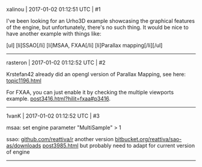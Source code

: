 xalinou | 2017-01-02 01:12:51 UTC | #1

I've been looking for an Urho3D example showcasing the graphical features of the engine, but unfortunately, there's no such thing. It would be nice to have another example with things like:

[ul]
[li]SSAO[/li]
[li]MSAA, FXAA[/li]
[li]Parallax mapping[/li][/ul]

-------------------------

rasteron | 2017-01-02 01:12:52 UTC | #2

Krstefan42 already did an opengl version of Parallax Mapping, see here: [topic1196.html](http://discourse.urho3d.io/t/parallax-mapping-opengl-only-for-now/1158/1)

For FXAA, you can just enable it by checking the multiple viewports example. [post3416.html?hilit=fxaa#p3416](http://discourse.urho3d.io/t/how-to-use-post-effects/617/3).

-------------------------

1vanK | 2017-01-02 01:12:52 UTC | #3

msaa: set engine parameter "MultiSample" > 1

ssao:
[github.com/reattiva/r](https://github.com/reattiva/r)
another version [bitbucket.org/reattiva/sao-as/downloads](https://bitbucket.org/reattiva/sao-as/downloads)
[post3985.html](http://discourse.urho3d.io/t/ssao-on-ios/619/17)
but probably need to adapt for current version of engine

-------------------------

